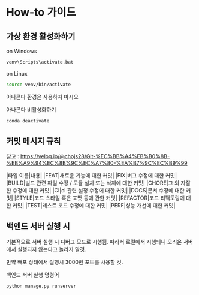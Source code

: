 # How-to 가이드

## 가상 환경 활성화하기

on Windows
```bash
venv\Scripts\activate.bat
```

on Linux
```bash
source venv/bin/activate
```

아나콘다 환경은 사용하지 마시오

아나콘다 비활성화하기
```bash
conda deactivate
```


## 커밋 메시지 규칙
참고 : https://velog.io/@chojs28/Git-%EC%BB%A4%EB%B0%8B-%EB%A9%94%EC%8B%9C%EC%A7%80-%EA%B7%9C%EC%B9%99


|타입 이름|내용|
|FEAT|새로운 기능에 대한 커밋|
|FIX|버그 수정에 대한 커밋|
|BUILD|빌드 관련 파일 수정 / 모듈 설치 또는 삭제에 대한 커밋|
|CHORE|그 외 자잘한 수정에 대한 커밋|
|CI|ci 관련 설정 수정에 대한 커밋|
|DOCS|문서 수정에 대한 커밋|
|STYLE|코드 스타일 혹은 포맷 등에 관한 커밋|
|REFACTOR|코드 리팩토링에 대한 커밋|
|TEST|테스트 코드 수정에 대한 커밋|
|PERF|성능 개선에 대한 커밋|

## 백엔드 서버 실행 시
기본적으로 서버 실행 시 디버그 모드로 시행됨.
따라서 로컬에서 시행되니 오리온 서버에서 실행되지 않는다고 놀라지 말것.

만약 배포 상태에서 실행시 3000번 포트를 사용할 것.

백엔드 서버 실행 명령어
```bash
python manage.py runserver
```